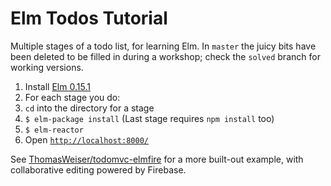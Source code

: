 # Elm Todos Tutorial

Multiple stages of a todo list, for learning Elm. In `master` the juicy bits have been deleted to be filled in during a workshop; check the `solved` branch for working versions.

1. Install [Elm 0.15.1](http://elm-lang.org/install)
2. For each stage you do:
  1. `cd` into the directory for a stage
  2. `$ elm-package install` (Last stage requires `npm install` too)
  3. `$ elm-reactor`
  4. Open [`http://localhost:8000/`](http://localhost:8000/)

See [ThomasWeiser/todomvc-elmfire](https://github.com/ThomasWeiser/todomvc-elmfire) for a more built-out example, with collaborative editing powered by Firebase.

